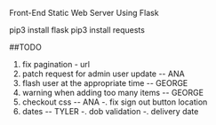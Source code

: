 Front-End Static Web Server Using Flask

pip3 install flask
pip3 install requests

##TODO

1. fix pagination - url
2. patch request for admin user update -- ANA
3. flash user at the appropriate time -- GEORGE
4. warning when adding too many items -- GEORGE
5. checkout css -- ANA
   -. fix sign out button location
6. dates -- TYLER
   -. dob validation
   -. delivery date
